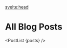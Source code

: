 <script lang="ts">
	import { siteTitle } from '$config';
  import type { Post } from '$types';
  import PostList from '$lib/components/PostList.svelte';

	export let data;

  let posts: Post[] = data.posts;
</script>

<svelte:head>

<title>Blog | { siteTitle }</title>
</svelte:head>

# All Blog Posts

<PostList {posts} />
